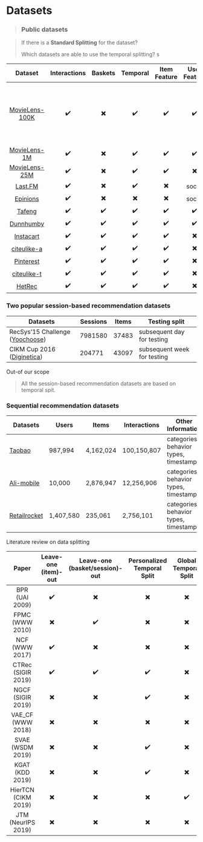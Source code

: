 # Datasets

> ### Public datasets
>

> If there is a **Standard Splitting** for the dataset?
>
> Which datasets are able to use the temporal splitting?
> s
>

|                         **Dataset**                          | **Interactions** | **Baskets** | **Temporal** | **Item Feature** | **User Feature** | **Store/Center** | **Standard Splitting**                                  |
| :----------------------------------------------------------: | :--------------: | :---------: | :----------: | :--------------: | :--------------: | :--------------: | ------------------------------------------------------- |
| [MovieLens-100K](https://grouplens.org/datasets/movielens/100k/) |     :heavy_check_mark:      |  :heavy_multiplication_x:   |   :heavy_check_mark:    |     :heavy_check_mark:      |     :heavy_check_mark:      |     :heavy_multiplication_x:     | 5 fold cross validation (users) & Leave-(10 rating)-out |
| [MovieLens-1M](https://grouplens.org/datasets/movielens/1m/) |     :heavy_check_mark:      |  :heavy_multiplication_x:   |   :heavy_check_mark:    |     :heavy_check_mark:      |     :heavy_check_mark:      |     :heavy_multiplication_x:     | N/A                                                     |
| [MovieLens-25M](https://grouplens.org/datasets/movielens/25m/) |     :heavy_check_mark:      |  :heavy_multiplication_x:   |   :heavy_check_mark:    |     :heavy_check_mark:      |     :heavy_multiplication_x:     |     :heavy_multiplication_x:     | N/A                                                     |
|    [Last.FM](https://grouplens.org/datasets/hetrec-2011/)    |     :heavy_check_mark:      |  :heavy_multiplication_x:   |   :heavy_check_mark:    |     :heavy_multiplication_x:     |      social      |     :heavy_multiplication_x:     | N/A                                                     |
| [Epinions](http://www.trustlet.org/downloaded_epinions.html) |     :heavy_check_mark:      |  :heavy_multiplication_x:   |   :heavy_multiplication_x:   |     :heavy_multiplication_x:     |      social      |     :heavy_multiplication_x:     | N/A                                                     |
| [Tafeng](https://www.kaggle.com/chiranjivdas09/ta-feng-grocery-dataset) |     :heavy_check_mark:      |   :heavy_check_mark:   |   :heavy_check_mark:    |     :heavy_check_mark:      |     :heavy_check_mark:      |     :heavy_multiplication_x:     | N/A                                                     |
| [Dunnhumby](https://www.kaggle.com/frtgnn/dunnhumby-the-complete-journey) |     :heavy_check_mark:      |   :heavy_check_mark:   |   :heavy_check_mark:    |     :heavy_check_mark:      |     :heavy_check_mark:      |     :heavy_check_mark:      | N/A                                                     |
| [Instacart](https://www.instacart.com/datasets/grocery-shopping-2017) |     :heavy_check_mark:      |   :heavy_check_mark:   |   :heavy_check_mark:    |     :heavy_check_mark:      |     :heavy_multiplication_x:     |     :heavy_multiplication_x:     | N/A                                                     |
|    [citeulike-a](https://github.com/js05212/citeulike-a)     |     :heavy_check_mark:      |   :heavy_check_mark:   |   :heavy_check_mark:    |     :heavy_check_mark:      |     :heavy_multiplication_x:     |     :heavy_multiplication_x:     | N/A                                                     |
| [Pinterest](https://data.mendeley.com/datasets/fs4k2zc5j5/3) |     :heavy_check_mark:      |   :heavy_check_mark:   |   :heavy_check_mark:    |     :heavy_check_mark:      |     :heavy_multiplication_x:     |     :heavy_multiplication_x:     | N/A                                                     |
| [citeulike-t](https://github.com/changun/CollMetric/tree/master/citeulike-t) |     :heavy_check_mark:      |   :heavy_check_mark:   |   :heavy_check_mark:    |     :heavy_check_mark:      |     :heavy_multiplication_x:     |     :heavy_multiplication_x:     | N/A                                                     |
|          [HetRec](http://ir.ii.uam.es/hetrec2011/)           |     :heavy_check_mark:      |   :heavy_check_mark:   |   :heavy_check_mark:    |     :heavy_check_mark:      |     :heavy_multiplication_x:     |     :heavy_multiplication_x:     | N/A                                                     |


### Two popular session-based recommendation datasets
| Datasets                                                     | Sessions | Items | Testing split               |
| ------------------------------------------------------------ | -------- | ----- | --------------------------- |
| RecSys’15 Challenge ([Yoochoose](https://2015.recsyschallenge.com/challenge.html)) | 7981580  | 37483 | subsequent day for testing  |
| CIKM Cup 2016 ([Diginetica](https://cikm2016.cs.iupui.edu/cikm-cup/)) | 204771   | 43097 | subsequent week for testing |

Out-of our scope

> All the session-based recommendation datasets are based on temporal spit.

### Sequential recommendation datasets
| Datasets                                                     | Users | Items | Interactions | Other Information |
| ------------------------------------------------------------ | -------- | ----- | --------------------------- | --------------------------- |
| [Taobao](https://tianchi.aliyun.com/dataset/dataDetail?dataId=649) | 987,994  | 4,162,024 | 100,150,807  | categories, behavior types, timestamp |
| [Ali-mobile](https://tianchi.aliyun.com/dataset/dataDetail?dataId=46) | 10,000 | 2,876,947 | 12,256,906 | categories, behavior types, timestamp |
| [Retailrocket](https://www.kaggle.com/retailrocket/ecommerce-dataset#events.csv) | 1,407,580 | 235,061 | 2,756,101 | categories, behavior types, timestamp |


Literature review on data splitting

|        Paper        | Leave-one (item)-out | Leave-one (basket/session)-out | Personalized Temporal Split | Global Temporal Split | User Split |
| :-----------------: | :------------------: | :----------------------------: | :-------------------------: | :-------------------: | ---------- |
|   BPR (UAI 2009)    |       :heavy_check_mark:        |            :heavy_multiplication_x:            |          :heavy_multiplication_x:           |       :heavy_multiplication_x:        | :heavy_multiplication_x:   |
|   FPMC (WWW 2010)   |       :heavy_multiplication_x:       |            :heavy_check_mark:             |          :heavy_multiplication_x:           |       :heavy_multiplication_x:        | :heavy_multiplication_x:   |
|   NCF (WWW 2017)    |       :heavy_check_mark:        |            :heavy_multiplication_x:            |          :heavy_multiplication_x:           |       :heavy_multiplication_x:        | :heavy_multiplication_x:   |
| CTRec (SIGIR 2019)  |       :heavy_check_mark:        |            :heavy_check_mark:             |           :heavy_check_mark:           |       :heavy_multiplication_x:        | :heavy_multiplication_x:   |
|  NGCF (SIGIR 2019)  |       :heavy_multiplication_x:       |            :heavy_multiplication_x:            |           :heavy_check_mark:           |       :heavy_multiplication_x:        | :heavy_multiplication_x:   |
|  VAE_CF (WWW 2018)  |       :heavy_multiplication_x:       |            :heavy_multiplication_x:            |          :heavy_multiplication_x:           |       :heavy_multiplication_x:        | :heavy_check_mark:    |
|  SVAE (WSDM 2019)   |       :heavy_multiplication_x:       |            :heavy_multiplication_x:            |           :heavy_check_mark:           |       :heavy_multiplication_x:        | :heavy_check_mark:    |
|   KGAT (KDD 2019)   |       :heavy_multiplication_x:       |            :heavy_multiplication_x:            |           :heavy_check_mark:           |       :heavy_multiplication_x:        | :heavy_multiplication_x:   |
| HierTCN (CIKM 2019) |       :heavy_multiplication_x:       |            :heavy_multiplication_x:            |          :heavy_multiplication_x:           |        :heavy_check_mark:        | :heavy_check_mark:    |
| JTM (NeurIPS 2019)  |       :heavy_multiplication_x:       |            :heavy_multiplication_x:            |          :heavy_multiplication_x:           |       :heavy_multiplication_x:        | :heavy_check_mark:    |
